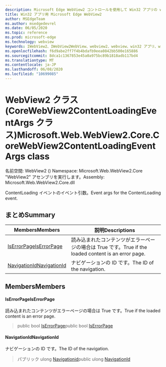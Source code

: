 ```yaml
---
description: Microsoft Edge WebView2 コントロールを使用して Win32 アプリの web コンテンツをホストする
title: Win32 アプリ用 Microsoft Edge WebView2
author: MSEdgeTeam
ms.author: msedgedevrel
ms.date: 06/05/2020
ms.topic: reference
ms.prod: microsoft-edge
ms.technology: webview
keywords: IWebView2、IWebView2WebView、webview2、webview、win32 アプリ、win32、edge、ICoreWebView2、ICoreWebView2Controller、browser control、edge html
ms.openlocfilehash: f6d9abe2ff7f4b4bdafb9eea0842bb500e165886
ms.sourcegitcommit: 8dca1c1367853e45a0a975bc89b1818adb117bd4
ms.translationtype: MT
ms.contentlocale: ja-JP
ms.lasthandoff: 06/08/2020
ms.locfileid: "10699085"
---
```

# <span data-ttu-id="5a7af-104">WebView2 クラス (CoreWebView2ContentLoadingEventArgs クラス)</span><span class="sxs-lookup"><span data-stu-id="5a7af-104">Microsoft.Web.WebView2.Core.CoreWebView2ContentLoadingEventArgs class</span></span> 

<span data-ttu-id="5a7af-105">名前空間: WebView2 () </span><span class="sxs-lookup"><span data-stu-id="5a7af-105">Namespace: Microsoft.Web.WebView2.Core</span></span>\
<span data-ttu-id="5a7af-106">"WebView2" アセンブリを実行します。</span><span class="sxs-lookup"><span data-stu-id="5a7af-106">Assembly: Microsoft.Web.WebView2.Core.dll</span></span>

<span data-ttu-id="5a7af-107">ContentLoading イベントのイベント引数。</span><span class="sxs-lookup"><span data-stu-id="5a7af-107">Event args for the ContentLoading event.</span></span>

## <span data-ttu-id="5a7af-108">まとめ</span><span class="sxs-lookup"><span data-stu-id="5a7af-108">Summary</span></span>

 <span data-ttu-id="5a7af-109">Members</span><span class="sxs-lookup"><span data-stu-id="5a7af-109">Members</span></span>                        | <span data-ttu-id="5a7af-110">説明</span><span class="sxs-lookup"><span data-stu-id="5a7af-110">Descriptions</span></span>
--------------------------------|---------------------------------------------
[<span data-ttu-id="5a7af-111">IsErrorPage</span><span class="sxs-lookup"><span data-stu-id="5a7af-111">IsErrorPage</span></span>](#iserrorpage) | <span data-ttu-id="5a7af-112">読み込まれたコンテンツがエラーページの場合は True です。</span><span class="sxs-lookup"><span data-stu-id="5a7af-112">True if the loaded content is an error page.</span></span>
[<span data-ttu-id="5a7af-113">NavigationId</span><span class="sxs-lookup"><span data-stu-id="5a7af-113">NavigationId</span></span>](#navigationid) | <span data-ttu-id="5a7af-114">ナビゲーションの ID です。</span><span class="sxs-lookup"><span data-stu-id="5a7af-114">The ID of the navigation.</span></span>

## <span data-ttu-id="5a7af-115">Members</span><span class="sxs-lookup"><span data-stu-id="5a7af-115">Members</span></span>

#### <span data-ttu-id="5a7af-116">IsErrorPage</span><span class="sxs-lookup"><span data-stu-id="5a7af-116">IsErrorPage</span></span> 

<span data-ttu-id="5a7af-117">読み込まれたコンテンツがエラーページの場合は True です。</span><span class="sxs-lookup"><span data-stu-id="5a7af-117">True if the loaded content is an error page.</span></span>

> <span data-ttu-id="5a7af-118">public bool [IsErrorPage](#iserrorpage)</span><span class="sxs-lookup"><span data-stu-id="5a7af-118">public bool [IsErrorPage](#iserrorpage)</span></span>

#### <span data-ttu-id="5a7af-119">NavigationId</span><span class="sxs-lookup"><span data-stu-id="5a7af-119">NavigationId</span></span> 

<span data-ttu-id="5a7af-120">ナビゲーションの ID です。</span><span class="sxs-lookup"><span data-stu-id="5a7af-120">The ID of the navigation.</span></span>

> <span data-ttu-id="5a7af-121">パブリック ulong [Navigationid](#navigationid)</span><span class="sxs-lookup"><span data-stu-id="5a7af-121">public ulong [NavigationId](#navigationid)</span></span>

